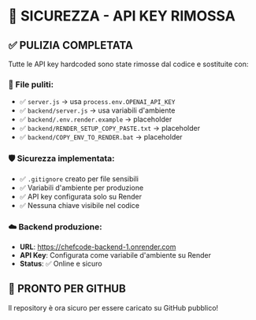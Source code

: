 # 🔐 SICUREZZA - API KEY RIMOSSA

## ✅ PULIZIA COMPLETATA

Tutte le API key hardcoded sono state rimosse dal codice e sostituite con:

### 📁 File puliti:
- ✅ `server.js` → usa `process.env.OPENAI_API_KEY`  
- ✅ `backend/server.js` → usa variabili d'ambiente
- ✅ `backend/.env.render.example` → placeholder
- ✅ `backend/RENDER_SETUP_COPY_PASTE.txt` → placeholder
- ✅ `backend/COPY_ENV_TO_RENDER.bat` → placeholder

### 🛡️ Sicurezza implementata:
- ✅ `.gitignore` creato per file sensibili
- ✅ Variabili d'ambiente per produzione  
- ✅ API key configurata solo su Render
- ✅ Nessuna chiave visibile nel codice

### ☁️ Backend produzione:
- **URL**: https://chefcode-backend-1.onrender.com
- **API Key**: Configurata come variabile d'ambiente su Render
- **Status**: ✅ Online e sicuro

## 🚀 PRONTO PER GITHUB

Il repository è ora sicuro per essere caricato su GitHub pubblico!